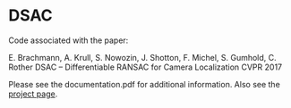 # DSAC
Code associated with the paper:

E. Brachmann, A. Krull, S. Nowozin, J. Shotton, F. Michel, S. Gumhold, C. Rother
DSAC – Differentiable RANSAC for Camera Localization
CVPR 2017

Please see the documentation.pdf for additional information. Also see the [project page](http://cvlab-dresden.de/research/scene-understanding/pose-estimation/#DSAC).
